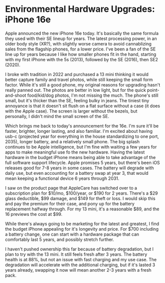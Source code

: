 # Environmental Hardware Upgrades: iPhone 16e

Apple announced the new iPhone 16e today. It's basically the same formula they used with their SE lineup for years. The latest processing power, in an older body style (XR?), with slightly worse camera to avoid cannablizing sales from the flagship phones, for a lower price. I've been a fan of the SE line up for years because I like how smaller phones fit in the hand, starting with my first iPhone with the 5s (2013), followed by the SE (2016), then SE2 (2020).

I broke with tradition in 2022 and purchased a 13 mini thinking it  would better capture family and travel photos, while still keeping the small form factor. While it's still a good phone, my original reasons for upgrading hasn't really panned out. The photos are better in low light, but for the quick point-and-shoot food/kid/dog photos, I'm not missing the much. The phone's still small, but it's thicker than the SE, feeling bulky in jeans. The tiniest tiny annoyance is that it doesn't sit flush on a flat surface without a case (it does with the Apple case). The screen is larger without the bezels, but personally, I didn't mind the small screen of the SE.

Which brings me back to today's announcement for the 16e. I'm sure it'll be faster, brighter, longer lasting, and also familiar. I'm excited about having usb-c (projected year for everything in the house standardizing to one port, 2035), longer battery, and a relatively small phone. The big splash continues to be Apple intelligence, but I'm fine with waiting a few years for apps to make meaningful use fo the new hardware. Having the latest hardware in the budget iPhone means being able to take advantage of the full software support lifecycle. Apple promises 5 years, but there's been iOS releases good for 7-8 years in some cases. The battery will degrade with daily use, but even accounting for a battery swap at year 3, that would mean keeping a functional device 6 years through 2031.

I saw on the product page that AppleCare has switched over to a subscription plan for $10/mo, $100/year, or $190 for 2 years. There's a $29 glass deductible, $99 damage, and $149 for theft or loss. I would skip this and pay the premium for their case, and pony up for the battery replacement halfway through. For my 13 mini, it's a reasonable $89, and the 16 previews the cost at $99.

While there's always going to be marketing for the latest and greatest, I find the budget iPhone appealing for it's longevity and price. For $700 including a battery change, one can start with a hardware package that can comfortably last 5 years, and possibly stretch further.

I haven't pushed ownership this far because of battery degradation, but I plan to try with the 13 mini. It still feels fresh after 3 years. The battery health is at 88%, but not an issue with fast charging and my use case. The degradation will accelerate with the additional charging, but if it's lasted 3 years already, swapping it now will mean another 2-3 years with a fresh pack.